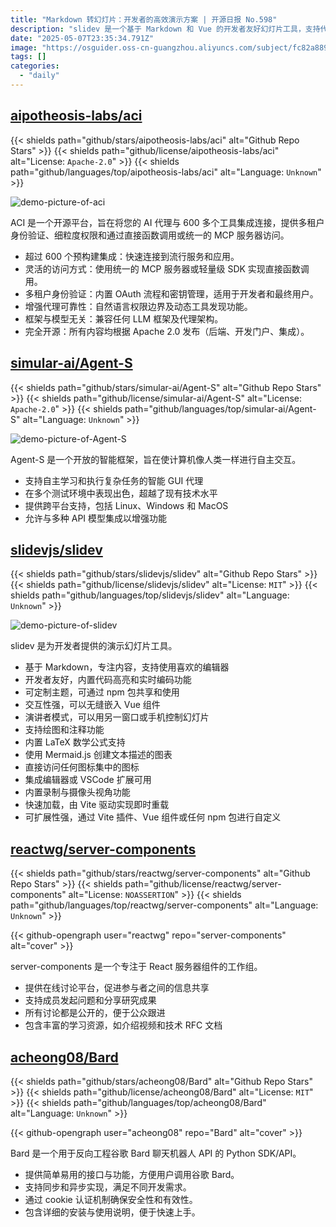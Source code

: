 ```yaml
---
title: "Markdown 转幻灯片：开发者的高效演示方案 | 开源日报 No.598"
description: "slidev 是一个基于 Markdown 和 Vue 的开发者友好幻灯片工具，支持代码高亮、实时编码、主题定制、Vue 组件嵌入、演讲者模式、数学公式、图表绘制等功能，由 Vite 驱动实现快速加载和高度可扩展性。"
date: "2025-05-07T23:35:34.791Z"
image: "https://osguider.oss-cn-guangzhou.aliyuncs.com/subject/fc82a8895e9e861da8526f17a7928236.png"
tags: []
categories:
  - "daily"
---
```


## [aipotheosis-labs/aci](https://github.com/aipotheosis-labs/aci)

{{< shields path="github/stars/aipotheosis-labs/aci" alt="Github Repo Stars" >}} {{< shields path="github/license/aipotheosis-labs/aci" alt="License: `Apache-2.0`" >}} {{< shields path="github/languages/top/aipotheosis-labs/aci" alt="Language: `Unknown`" >}}

![demo-picture-of-aci](https://static.osguider.com/subject/github/aipotheosis-labs/aci/d1e4353116abd207d68bc702ab6d4018.svg)

ACI 是一个开源平台，旨在将您的 AI 代理与 600 多个工具集成连接，提供多租户身份验证、细粒度权限和通过直接函数调用或统一的 MCP 服务器访问。

- 超过 600 个预构建集成：快速连接到流行服务和应用。
- 灵活的访问方式：使用统一的 MCP 服务器或轻量级 SDK 实现直接函数调用。
- 多租户身份验证：内置 OAuth 流程和密钥管理，适用于开发者和最终用户。
- 增强代理可靠性：自然语言权限边界及动态工具发现功能。
- 框架与模型无关：兼容任何 LLM 框架及代理架构。
- 完全开源：所有内容均根据 Apache 2.0 发布（后端、开发门户、集成）。
  
## [simular-ai/Agent-S](https://github.com/simular-ai/Agent-S)

{{< shields path="github/stars/simular-ai/Agent-S" alt="Github Repo Stars" >}} {{< shields path="github/license/simular-ai/Agent-S" alt="License: `Apache-2.0`" >}} {{< shields path="github/languages/top/simular-ai/Agent-S" alt="Language: `Unknown`" >}}

![demo-picture-of-Agent-S](https://static.osguider.com/subject/github/simular-ai/Agent-S/224a7924dc4c8f8a6f0c8777149fca59.png)

Agent-S 是一个开放的智能框架，旨在使计算机像人类一样进行自主交互。

- 支持自主学习和执行复杂任务的智能 GUI 代理
- 在多个测试环境中表现出色，超越了现有技术水平
- 提供跨平台支持，包括 Linux、Windows 和 MacOS
- 允许与多种 API 模型集成以增强功能
  
## [slidevjs/slidev](https://github.com/slidevjs/slidev)

{{< shields path="github/stars/slidevjs/slidev" alt="Github Repo Stars" >}} {{< shields path="github/license/slidevjs/slidev" alt="License: `MIT`" >}} {{< shields path="github/languages/top/slidevjs/slidev" alt="Language: `Unknown`" >}}

![demo-picture-of-slidev](https://static.osguider.com/subject/github/slidevjs/slidev/243673d5f56840b38eec194f6c8b7d5a.png)

slidev 是为开发者提供的演示幻灯片工具。

- 基于 Markdown，专注内容，支持使用喜欢的编辑器
- 开发者友好，内置代码高亮和实时编码功能
- 可定制主题，可通过 npm 包共享和使用
- 交互性强，可以无缝嵌入 Vue 组件
- 演讲者模式，可以用另一窗口或手机控制幻灯片
- 支持绘图和注释功能
- 内置 LaTeX 数学公式支持
- 使用 Mermaid.js 创建文本描述的图表
- 直接访问任何图标集中的图标
- 集成编辑器或 VSCode 扩展可用
- 内置录制与摄像头视角功能
- 快速加载，由 Vite 驱动实现即时重载
- 可扩展性强，通过 Vite 插件、Vue 组件或任何 npm 包进行自定义
  
## [reactwg/server-components](https://github.com/reactwg/server-components)

{{< shields path="github/stars/reactwg/server-components" alt="Github Repo Stars" >}} {{< shields path="github/license/reactwg/server-components" alt="License: `NOASSERTION`" >}} {{< shields path="github/languages/top/reactwg/server-components" alt="Language: `Unknown`" >}}

{{< github-opengraph user="reactwg" repo="server-components" alt="cover" >}}

server-components 是一个专注于 React 服务器组件的工作组。

- 提供在线讨论平台，促进参与者之间的信息共享
- 支持成员发起问题和分享研究成果
- 所有讨论都是公开的，便于公众跟进
- 包含丰富的学习资源，如介绍视频和技术 RFC 文档
  
## [acheong08/Bard](https://github.com/acheong08/Bard)

{{< shields path="github/stars/acheong08/Bard" alt="Github Repo Stars" >}} {{< shields path="github/license/acheong08/Bard" alt="License: `MIT`" >}} {{< shields path="github/languages/top/acheong08/Bard" alt="Language: `Unknown`" >}}

{{< github-opengraph user="acheong08" repo="Bard" alt="cover" >}}

Bard 是一个用于反向工程谷歌 Bard 聊天机器人 API 的 Python SDK/API。

- 提供简单易用的接口与功能，方便用户调用谷歌 Bard。
- 支持同步和异步实现，满足不同开发需求。
- 通过 cookie 认证机制确保安全性和有效性。
- 包含详细的安装与使用说明，便于快速上手。
  
